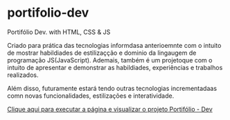 # portifolio-dev
Portifólio Dev. with HTML, CSS & JS

Criado para prática das tecnologias informdasa anterioemnte com o intuito 
de mostrar habildiades de estilizaçção e dominio da lingaugem de programação JS(JavaScript). 
Ademais, também é um projetoque com o intuito de apresentar e demonstrar as habildiades, experiências e trabalhos realizados.

Além disso, futuramente estará tendo outras tecnologias incrementadaas comn novas funcionalidades, estilizações e interatividade. 

<a href="https://dev-gulhermy.github.io/portifolio-dev/">Clique aqui para executar a página e visualizar o projeto Portifólio - Dev</a>
